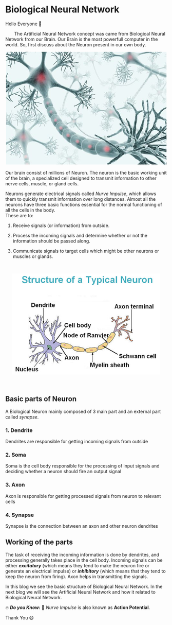 # Biological Neural Network

Hello Everyone :wave:

&nbsp;&nbsp;&nbsp;&nbsp;&nbsp;&nbsp; The Artificial Neural Network concept was came from Biological Neural Network from our Brain. Our Brain is the most powerfull computer in the world. 
So, first discuss about the Neuron present in our own body.

<p align="center">
  <img src="Image/Brain%20neuron.jpg" />
</p>

Our brain consist of millions of Neuron. The neuron is the basic working unit of the brain, a specialized cell designed to transmit information to other nerve cells, muscle, or gland cells.

Neurons generate electrical signals called *Nurve Impulse*, which allows them to quickly transmit information over long distances.
Almost all the neurons have three basic functions essential for the normal functioning of all the cells in the body.<br>
These are to:

1. Receive signals (or information) from outside.

2. Process the incoming signals and determine whether or not the information should be passed along.

3. Communicate signals to target cells which might be other neurons or muscles or glands.

<br>
 
<p align="center">
  <img src="Image/Bio-Neuron.jpg" />
</p>

<br>

## Basic parts of Neuron
A Biological Neuron mainly composed of 3 main part and an external part called *synapse*.

### 1. Dendrite
Dendrites are responsible for getting incoming signals from outside

### 2. Soma
Soma is the cell body responsible for the processing of input signals and deciding whether a neuron should fire an output signal

### 3. Axon
Axon is responsible for getting processed signals from neuron to relevant cells

### 4. Synapse
Synapse is the connection between an axon and other neuron dendrites

## Working of the parts
The task of receiving the incoming information is done by dendrites, and processing generally takes place in the cell body. Incoming signals can be either ***excitatory*** (which means they tend to make the neuron fire or generate an electrical impulse) or ***inhibitory*** (which means that they tend to keep the neuron from firing). Axon helps in transmitting the signals.


In this blog we see the basic structure of Biological Neural Network. In the next blog we will see the Artificial Neural Network and how it related to Biological Neural Network.


:fire: ***Do you Know:*** :thinking: *Nurve Impulse* is also known as **Action Potential**.

Thank You :smile:




